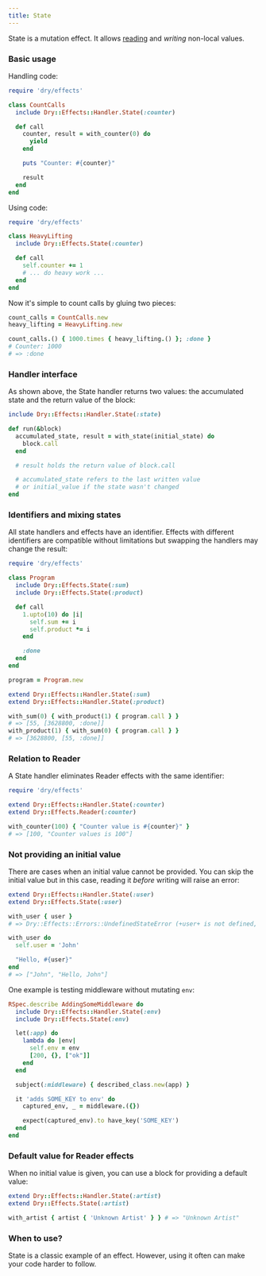 ```yaml
---
title: State
---
```


State is a mutation effect. It allows [reading](//doc/dry-effects/effects/reader) and _writing_ non-local values.

### Basic usage

Handling code:

```ruby
require 'dry/effects'

class CountCalls
  include Dry::Effects::Handler.State(:counter)

  def call
    counter, result = with_counter(0) do
      yield
    end

    puts "Counter: #{counter}"

    result
  end
end
```

Using code:

```ruby
require 'dry/effects'

class HeavyLifting
  include Dry::Effects.State(:counter)

  def call
    self.counter += 1
    # ... do heavy work ...
  end
end
```

Now it's simple to count calls by gluing two pieces:

```ruby
count_calls = CountCalls.new
heavy_lifting = HeavyLifting.new

count_calls.() { 1000.times { heavy_lifting.() }; :done }
# Counter: 1000
# => :done
```

### Handler interface

As shown above, the State handler returns two values: the accumulated state and the return value of the block:

```ruby
include Dry::Effects::Handler.State(:state)

def run(&block)
  accumulated_state, result = with_state(initial_state) do
    block.call
  end

  # result holds the return value of block.call

  # accumulated_state refers to the last written value
  # or initial_value if the state wasn't changed
end
```

### Identifiers and mixing states

All state handlers and effects have an identifier. Effects with different identifiers are compatible without limitations but swapping the handlers may change the result:

```ruby
require 'dry/effects'

class Program
  include Dry::Effects.State(:sum)
  include Dry::Effects.State(:product)

  def call
    1.upto(10) do |i|
      self.sum += i
      self.product *= i
    end

    :done
  end
end

program = Program.new

extend Dry::Effects::Handler.State(:sum)
extend Dry::Effects::Handler.State(:product)

with_sum(0) { with_product(1) { program.call } }
# => [55, [3628800, :done]]
with_product(1) { with_sum(0) { program.call } }
# => [3628800, [55, :done]]
```

### Relation to Reader

A State handler eliminates Reader effects with the same identifier:

```ruby
require 'dry/effects'

extend Dry::Effects::Handler.State(:counter)
extend Dry::Effects.Reader(:counter)

with_counter(100) { "Counter value is #{counter}" }
# => [100, "Counter values is 100"]
```

### Not providing an initial value

There are cases when an initial value cannot be provided. You can skip the initial value but in this case, reading it _before_ writing will raise an error:

```ruby
extend Dry::Effects::Handler.State(:user)
extend Dry::Effects.State(:user)

with_user { user }
# => Dry::Effects::Errors::UndefinedStateError (+user+ is not defined, you need to assign it first by using a writer, passing initial value to the handler, or providing a fallback value)

with_user do
  self.user = 'John'

  "Hello, #{user}"
end
# => ["John", "Hello, John"]
```

One example is testing middleware without mutating `env`:

```ruby
RSpec.describe AddingSomeMiddleware do
  include Dry::Effects::Handler.State(:env)
  include Dry::Effects.State(:env)

  let(:app) do
    lambda do |env|
      self.env = env
      [200, {}, ["ok"]]
    end
  end

  subject(:middleware) { described_class.new(app) }

  it 'adds SOME_KEY to env' do
    captured_env, _ = middleware.({})

    expect(captured_env).to have_key('SOME_KEY')
  end
end
```

### Default value for Reader effects

When no initial value is given, you can use a block for providing a default value:

```ruby
extend Dry::Effects::Handler.State(:artist)
extend Dry::Effects.State(:artist)

with_artist { artist { 'Unknown Artist' } } # => "Unknown Artist"
```

### When to use?

State is a classic example of an effect. However, using it often can make your code harder to follow.
